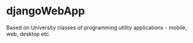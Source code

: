 # djangoWebApp
Based on University classes of programming utility applications - mobile, web, desktop etc.
